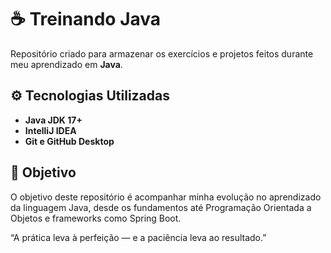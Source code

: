 # ☕ Treinando Java

Repositório criado para armazenar os exercícios e projetos feitos durante meu aprendizado em **Java**.  

## ⚙️ Tecnologias Utilizadas

- **Java JDK 17+**
- **IntelliJ IDEA**
- **Git e GitHub Desktop**

## 🎯 Objetivo

O objetivo deste repositório é acompanhar minha evolução no aprendizado da linguagem Java, desde os fundamentos até Programação Orientada a Objetos e frameworks como Spring Boot.

 “A prática leva à perfeição — e a paciência leva ao resultado.”
